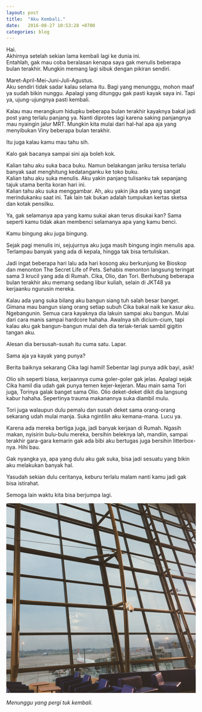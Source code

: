 ```yaml
---
layout: post
title:  "Aku Kembali."
date:   2016-08-27 10:53:28 +0700
categories: blog
---
```

Hai.<br>
Akhirnya setelah sekian lama kembali lagi ke dunia ini.<br>
Entahlah, gak mau coba beralasan kenapa saya gak menulis beberapa bulan terakhir. Mungkin memang lagi sibuk dengan pikiran sendiri.

Maret-April-Mei-Juni-Juli-Agustus.<br>
Aku sendiri tidak sadar kalau selama itu. Bagi yang menunggu, mohon maaf ya sudah bikin nunggu. Apalagi yang ditunggu gak pasti kayak saya ini. Tapi ya, ujung-ujungnya pasti kembali.

Kalau mau merangkum hidupku beberapa bulan terakhir kayaknya bakal jadi post yang terlalu panjang ya. Nanti diprotes lagi karena saking panjangnya mau nyaingin jalur MRT. Mungkin kita mulai dari hal-hal apa aja yang menyibukan Viny beberapa bulan terakhir.

Itu juga kalau kamu mau tahu sih.

Kalo gak bacanya sampai sini aja boleh kok.

Kalian tahu aku suka baca buku. Namun belakangan jariku tersisa terlalu banyak saat menghitung kedatanganku ke toko buku.<br>
Kalian tahu aku suka menulis. Aku yakin panjang tulisanku tak sepanjang tajuk utama berita koran hari ini.<br>
Kalian tahu aku suka menggambar. Ah, aku yakin jika ada yang sangat merindukanku saat ini. Tak lain tak bukan adalah tumpukan kertas sketsa dan kotak pensilku.

Ya, gak selamanya apa yang kamu sukai akan terus disukai kan? Sama seperti kamu tidak akan membenci selamanya apa yang kamu benci.

Kamu bingung aku juga bingung.

Sejak pagi menulis ini, sejujurnya aku juga masih bingung ingin menulis apa. Terlampau banyak yang ada di kepala, hingga tak bisa tertuliskan.

Jadi ingat beberapa hari lalu ada hari kosong aku berkunjung ke Bioskop dan menonton The Secret Life of Pets. Sehabis menonton langsung teringat sama 3 krucil yang ada di Rumah. Cika, Olio, dan Tori. Berhubung beberapa bulan terakhir aku memang sedang libur kuliah, selain di JKT48 ya kerjaanku ngurusin mereka.

Kalau ada yang suka bilang aku bangun siang tuh salah besar banget. Gimana mau bangun siang orang setiap subuh Cika bakal naik ke kasur aku. Ngebangunin. Semua cara kayaknya dia lakuin sampai aku bangun. Mulai dari cara manis sampai hardcore hahaha. Awalnya sih dicium-cium, tapi kalau aku gak bangun-bangun mulai deh dia teriak-teriak sambil gigitin tangan aku.

Alesan dia bersusah-susah itu cuma satu. Lapar.

Sama aja ya kayak yang punya?

Berita baiknya sekarang Cika lagi hamil! Sebentar lagi punya adik bayi, asik!

Olio sih seperti biasa, kerjaannya cuma goler-goler gak jelas. Apalagi sejak Cika hamil dia udah gak punya temen kejer-kejeran. Mau main sama Tori juga, Torinya galak banget sama Olio. Olio deket-deket dikit dia langsung kabur hahaha. Sepertinya trauma makanannya suka diambil mulu.

Tori juga walaupun dulu pemalu dan susah deket sama orang-orang sekarang udah mulai manja. Suka ngintilin aku kemana-mana. Lucu ya.

Karena ada mereka bertiga juga, jadi banyak kerjaan di Rumah. Ngasih makan, nyisirin bulu-bulu mereka, bersihin beleknya lah, mandiin, sampai terakhir gara-gara kemarin gak ada bibi aku bertugas juga bersihin litterbox-nya. Hihi bau.

Gak nyangka ya, apa yang dulu aku gak suka, bisa jadi sesuatu yang bikin aku melakukan banyak hal.

Yasudah sekian dulu ceritanya, keburu terlalu malam nanti kamu jadi gak bisa istirahat.

Semoga lain waktu kita bisa berjumpa lagi.

![Processed with VSCO with a6 preset](/assets/img/vsco.jpeg)

*Menunggu yang pergi tuk kembali.*
